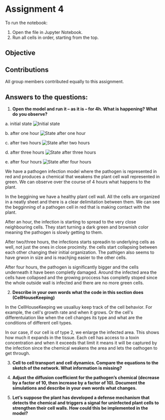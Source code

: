  # Assignment 4

To run the notebook:
1. Open the file in Jupyter Notebook.  
2. Run all cells in order, starting from the top.

## Objective


## Contributions
All group members contributed equally to this assignment. 

## Answers to the questions: 
1. **Open the model and run it – as it is – for 4h. What is happening? What do you observe?**

a. initial state
![Initial state](screenshots/initial_0h.png)

b. after one hour
![State after one hour](screenshots/after_1h.png)

c. after two hours
![State after two hours](screenshots/after_2h.png)

d. after three hours
![State after three hours](screenshots/after_3h.png)

e. after four hours
![State after four hours](screenshots/final_4h.png)


We have a pathogen infection model where the pathogen is represented in red and produces a chemical that weakens the plant cell wall represented in green. We can observe over the course of 4 hours what happens to the plant.

In the beggining we have a healthy plant cell wall. All the cells are organized in a neatly sheet and there is a clear delimitation between them. We can see the begginning of a pathogen cell in red that is making contact with the plant.

After an hour, the infection is starting to spread to the very close neighbouring cells. They start turning a dark green and brownish color meaning the pathogen is slowly getting to them.

After two/three hours, the infections starts spreadin to underlying cells as well, not just the ones in close procimity. the cells start collapsing between each other changing their initial organization. The pathigen also seems to have grwon in size and is reachjing easier to the other cells.

After four hours, the pathogen is significantly bigger and the cells underneath it have been completly damaged. Around the infected area the cells have collapsed and the growing proccess has completly stoped since the whole outside wall is infected and there are no more green cells.

2. **Describe in your own words what the code in this section does (CellHouseKeeping)**

In the CellHouseKeeping we usualluy keep track of the cell behavior. For example, the cell's growth rate and when it grows. Or the cell's differentuiation like when the cell changes its type and what are the conditions of different cell types.

In our case, if our cell is of type 2, we enlarge the infected area. This shows how much it expands in the tissue.
Each cell has access to a toxin concentration and when it exceeds that limit it means it will be captured by the infection since the chemical weakens the area and lets the oathogen to get through.


3. **Cell to cell transport and cell dynamics. Compare the equations to the sketch of the network. What information is missing?**


4. **Adjust the diffusion coefficient for the pathogen’s chemical (decrease by a factor of 10, then increase by a factor of 10). Document the simulations and describe in your own words what changes.**


5. **Let’s suppose the plant has developed a defense mechanism that detects the chemical and triggers a signal for uninfected plant cells to strengthen their cell walls. How could this be implemented in the model?**